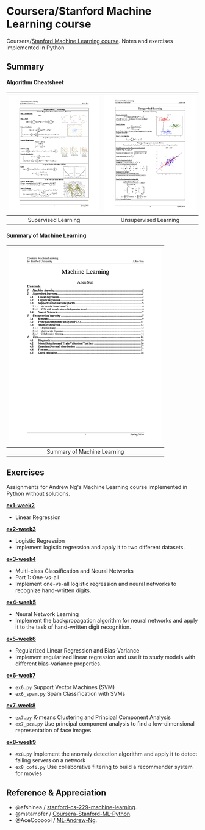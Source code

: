 # Coursera/Stanford Machine Learning course
Coursera/[Stanford Machine Learning course](https://www.coursera.org/learn/machine-learning). 
Notes and exercises implemented in Python

## Summary
####  Algorithm Cheatsheet
|<a href="https://github.com/AllenSun7/CS229_Machine-Learning/blob/master/Notes-Summary/Machine-Learning_Algorithm.pdf"><img src="https://github.com/AllenSun7/CS229_Machine-Learning/blob/master/Notes-Summary/Machine-Learning_Algorithm-Supervised1.jpg" alt="Illustration" width="300px"/></a>|<a href="https://github.com/AllenSun7/CS229_Machine-Learning/blob/master/Notes-Summary/Machine-Learning_Algorithm.pdf"><img src="https://github.com/AllenSun7/CS229_Machine-Learning/blob/master/Notes-Summary/Machine-Learning_Algorithm-Unsupervised1.jpg" alt="Illustration" width="300px"/></a>|
|:--:|:--:|
|Supervised Learning|Unsupervised Learning|

#### Summary of Machine Learning
|<a href="https://github.com/AllenSun7/CS229_Machine-Learning/blob/master/Notes-Summary/Summary_Machine-Learning.pdf"><img src="https://github.com/AllenSun7/CS229_Machine-Learning/blob/master/Notes-Summary/Content.jpg" alt="Illustration" width="400px"/></a>|
|:--:|
|Summary of Machine Learning|

## Exercises
Assignments for Andrew Ng's Machine Learning course implemented in Python without solutions.

**[ex1-week2](https://github.com/AllenSun7/CS229_Machine-Learning/tree/master/ex1-week2)**
- Linear Regression

**[ex2-week3](https://github.com/AllenSun7/CS229_Machine-Learning/tree/master/ex2-week3)**
- Logistic Regression
- Implement logistic regression and apply it to two different datasets.

**[ex3-week4](https://github.com/AllenSun7/CS229_Machine-Learning/tree/master/ex3-week4)**
- Multi-class Classification and Neural Networks
- Part 1: One-vs-all
- Implement one-vs-all logistic regression and neural networks to recognize hand-written digits.

**[ex4-week5](https://github.com/AllenSun7/CS229_Machine-Learning/tree/master/ex4-week5)**
- Neural Network Learning
- Implement the backpropagation algorithm for neural networks and apply it to the task of hand-written digit recognition.

**[ex5-week6](https://github.com/AllenSun7/CS229_Machine-Learning/tree/master/ex5-week6)**
- Regularized Linear Regression and Bias-Variance
- Implement regularized linear regression and use it to study models with different bias-variance properties.

**[ex6-week7](https://github.com/AllenSun7/CS229_Machine-Learning/tree/master/ex6-week7)**
- `ex6.py` Support Vector Machines (SVM)
- `ex6_spam.py` Spam Classification with SVMs 

**[ex7-week8](https://github.com/AllenSun7/CS229_Machine-Learning/tree/master/ex7-week8)**
- `ex7.py` K-means Clustering and Principal Component Analysis
- `ex7_pca.py` Use principal component analysis to find a low-dimensional representation of face images

**[ex8-week9](https://github.com/AllenSun7/CS229_Machine-Learning/tree/master/ex8-week9)**
- `ex8.py` Implement the anomaly detection algorithm and apply it to detect failing servers on a network
- `ex8_cofi.py` Use collaborative filtering to build a recommender system for movies

## Reference & Appreciation
- @afshinea / [stanford-cs-229-machine-learning](https://github.com/afshinea/stanford-cs-229-machine-learning).
- @mstampfer / [Coursera-Stanford-ML-Python](https://github.com/mstampfer/Coursera-Stanford-ML-Python).
- @AceCoooool / [ML-Andrew-Ng](https://github.com/AceCoooool/ML-Andrew-Ng).

